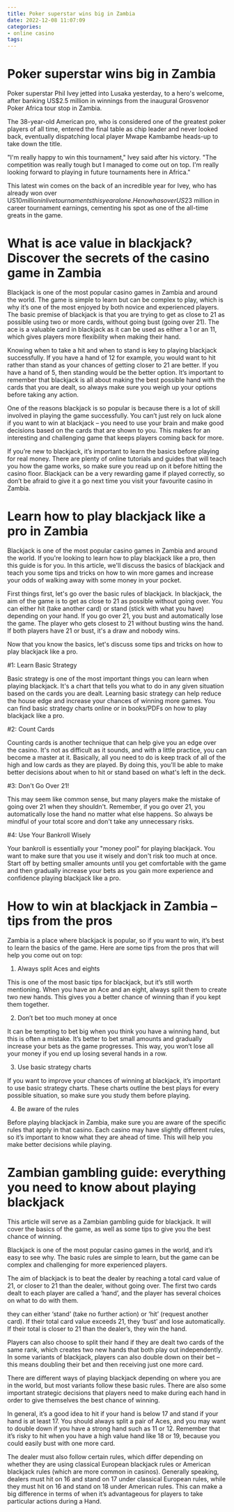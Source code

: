 ```yaml
---
title: Poker superstar wins big in Zambia
date: 2022-12-08 11:07:09
categories:
- online casino
tags:
---
```



#  Poker superstar wins big in Zambia

Poker superstar Phil Ivey jetted into Lusaka yesterday, to a hero's welcome, after banking US$2.5 million in winnings from the inaugural Grosvenor Poker Africa tour stop in Zambia.

The 38-year-old American pro, who is considered one of the greatest poker players of all time, entered the final table as chip leader and never looked back, eventually dispatching local player Mwape Kambambe heads-up to take down the title.

"I'm really happy to win this tournament," Ivey said after his victory. "The competition was really tough but I managed to come out on top. I'm really looking forward to playing in future tournaments here in Africa."

This latest win comes on the back of an incredible year for Ivey, who has already won over US$10 million in live tournaments this year alone. He now has over US$23 million in career tournament earnings, cementing his spot as one of the all-time greats in the game.

#  What is ace value in blackjack? Discover the secrets of the casino game in Zambia

Blackjack is one of the most popular casino games in Zambia and around the world. The game is simple to learn but can be complex to play, which is why it’s one of the most enjoyed by both novice and experienced players. The basic premise of blackjack is that you are trying to get as close to 21 as possible using two or more cards, without going bust (going over 21). The ace is a valuable card in blackjack as it can be used as either a 1 or an 11, which gives players more flexibility when making their hand.

Knowing when to take a hit and when to stand is key to playing blackjack successfully. If you have a hand of 12 for example, you would want to hit rather than stand as your chances of getting closer to 21 are better. If you have a hand of 5, then standing would be the better option. It’s important to remember that blackjack is all about making the best possible hand with the cards that you are dealt, so always make sure you weigh up your options before taking any action.

One of the reasons blackjack is so popular is because there is a lot of skill involved in playing the game successfully. You can’t just rely on luck alone if you want to win at blackjack – you need to use your brain and make good decisions based on the cards that are shown to you. This makes for an interesting and challenging game that keeps players coming back for more.

If you’re new to blackjack, it’s important to learn the basics before playing for real money. There are plenty of online tutorials and guides that will teach you how the game works, so make sure you read up on it before hitting the casino floor. Blackjack can be a very rewarding game if played correctly, so don’t be afraid to give it a go next time you visit your favourite casino in Zambia.

#  Learn how to play blackjack like a pro in Zambia

Blackjack is one of the most popular casino games in Zambia and around the world. If you're looking to learn how to play blackjack like a pro, then this guide is for you. In this article, we'll discuss the basics of blackjack and teach you some tips and tricks on how to win more games and increase your odds of walking away with some money in your pocket.

First things first, let's go over the basic rules of blackjack. In blackjack, the aim of the game is to get as close to 21 as possible without going over. You can either hit (take another card) or stand (stick with what you have) depending on your hand. If you go over 21, you bust and automatically lose the game. The player who gets closest to 21 without busting wins the hand. If both players have 21 or bust, it's a draw and nobody wins.

Now that you know the basics, let's discuss some tips and tricks on how to play blackjack like a pro.

#1: Learn Basic Strategy

Basic strategy is one of the most important things you can learn when playing blackjack. It's a chart that tells you what to do in any given situation based on the cards you are dealt. Learning basic strategy can help reduce the house edge and increase your chances of winning more games. You can find basic strategy charts online or in books/PDFs on how to play blackjack like a pro.

#2: Count Cards

Counting cards is another technique that can help give you an edge over the casino. It's not as difficult as it sounds, and with a little practice, you can become a master at it. Basically, all you need to do is keep track of all of the high and low cards as they are played. By doing this, you'll be able to make better decisions about when to hit or stand based on what's left in the deck.

#3: Don't Go Over 21!

This may seem like common sense, but many players make the mistake of going over 21 when they shouldn't. Remember, if you go over 21, you automatically lose the hand no matter what else happens. So always be mindful of your total score and don't take any unnecessary risks.

#4: Use Your Bankroll Wisely

Your bankroll is essentially your "money pool" for playing blackjack. You want to make sure that you use it wisely and don't risk too much at once. Start off by betting smaller amounts until you get comfortable with the game and then gradually increase your bets as you gain more experience and confidence playing blackjack like a pro.

#  How to win at blackjack in Zambia – tips from the pros

Zambia is a place where blackjack is popular, so if you want to win, it’s best to learn the basics of the game. Here are some tips from the pros that will help you come out on top:

1. Always split Aces and eights

This is one of the most basic tips for blackjack, but it’s still worth mentioning. When you have an Ace and an eight, always split them to create two new hands. This gives you a better chance of winning than if you kept them together.

2. Don’t bet too much money at once

It can be tempting to bet big when you think you have a winning hand, but this is often a mistake. It’s better to bet small amounts and gradually increase your bets as the game progresses. This way, you won’t lose all your money if you end up losing several hands in a row.

3. Use basic strategy charts

If you want to improve your chances of winning at blackjack, it’s important to use basic strategy charts. These charts outline the best plays for every possible situation, so make sure you study them before playing.

4. Be aware of the rules

Before playing blackjack in Zambia, make sure you are aware of the specific rules that apply in that casino. Each casino may have slightly different rules, so it’s important to know what they are ahead of time. This will help you make better decisions while playing.

#  Zambian gambling guide: everything you need to know about playing blackjack

This article will serve as a Zambian gambling guide for blackjack. It will cover the basics of the game, as well as some tips to give you the best chance of winning.

Blackjack is one of the most popular casino games in the world, and it’s easy to see why. The basic rules are simple to learn, but the game can be complex and challenging for more experienced players.

The aim of blackjack is to beat the dealer by reaching a total card value of 21, or closer to 21 than the dealer, without going over. The first two cards dealt to each player are called a ‘hand’, and the player has several choices on what to do with them.

 they can either ‘stand’ (take no further action) or ‘hit’ (request another card). If their total card value exceeds 21, they ‘bust’ and lose automatically. If their total is closer to 21 than the dealer’s, they win the hand.

Players can also choose to split their hand if they are dealt two cards of the same rank, which creates two new hands that both play out independently. In some variants of blackjack, players can also double down on their bet – this means doubling their bet and then receiving just one more card.

There are different ways of playing blackjack depending on where you are in the world, but most variants follow these basic rules. There are also some important strategic decisions that players need to make during each hand in order to give themselves the best chance of winning.

In general, it’s a good idea to hit if your hand is below 17 and stand if your hand is at least 17. You should always split a pair of Aces, and you may want to double down if you have a strong hand such as 11 or 12. Remember that it’s risky to hit when you have a high value hand like 18 or 19, because you could easily bust with one more card.

The dealer must also follow certain rules, which differ depending on whether they are using classical European blackjack rules or American blackjack rules (which are more common in casinos). Generally speaking, dealers must hit on 16 and stand on 17 under classical European rules, while they must hit on 16 and stand on 18 under American rules. This can make a big difference in terms of when it’s advantageous for players to take particular actions during a Hand.